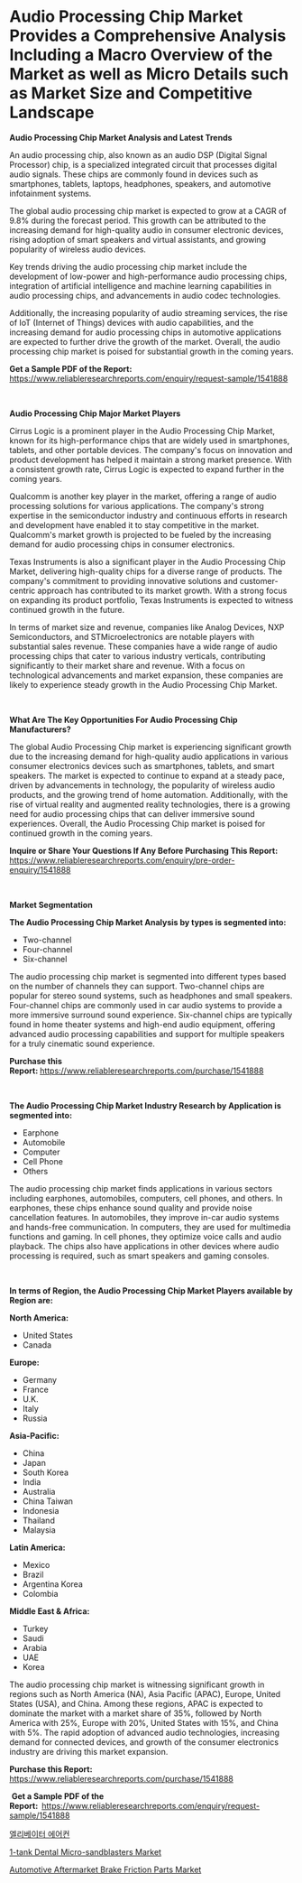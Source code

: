 <p><h1>Audio Processing Chip Market Provides a Comprehensive Analysis Including a Macro Overview of the Market as well as Micro Details such as Market Size and Competitive Landscape</h1></p><p><strong>Audio Processing Chip Market Analysis and Latest Trends</strong></p>
<p><p>An audio processing chip, also known as an audio DSP (Digital Signal Processor) chip, is a specialized integrated circuit that processes digital audio signals. These chips are commonly found in devices such as smartphones, tablets, laptops, headphones, speakers, and automotive infotainment systems.</p><p>The global audio processing chip market is expected to grow at a CAGR of 9.8% during the forecast period. This growth can be attributed to the increasing demand for high-quality audio in consumer electronic devices, rising adoption of smart speakers and virtual assistants, and growing popularity of wireless audio devices.</p><p>Key trends driving the audio processing chip market include the development of low-power and high-performance audio processing chips, integration of artificial intelligence and machine learning capabilities in audio processing chips, and advancements in audio codec technologies.</p><p>Additionally, the increasing popularity of audio streaming services, the rise of IoT (Internet of Things) devices with audio capabilities, and the increasing demand for audio processing chips in automotive applications are expected to further drive the growth of the market. Overall, the audio processing chip market is poised for substantial growth in the coming years.</p></p>
<p><strong>Get a Sample PDF of the Report:&nbsp;</strong> <a href="https://www.reliableresearchreports.com/enquiry/request-sample/1541888">https://www.reliableresearchreports.com/enquiry/request-sample/1541888</a></p>
<p>&nbsp;</p>
<p><strong>Audio Processing Chip Major Market Players</strong></p>
<p><p>Cirrus Logic is a prominent player in the Audio Processing Chip Market, known for its high-performance chips that are widely used in smartphones, tablets, and other portable devices. The company's focus on innovation and product development has helped it maintain a strong market presence. With a consistent growth rate, Cirrus Logic is expected to expand further in the coming years.</p><p>Qualcomm is another key player in the market, offering a range of audio processing solutions for various applications. The company's strong expertise in the semiconductor industry and continuous efforts in research and development have enabled it to stay competitive in the market. Qualcomm's market growth is projected to be fueled by the increasing demand for audio processing chips in consumer electronics.</p><p>Texas Instruments is also a significant player in the Audio Processing Chip Market, delivering high-quality chips for a diverse range of products. The company's commitment to providing innovative solutions and customer-centric approach has contributed to its market growth. With a strong focus on expanding its product portfolio, Texas Instruments is expected to witness continued growth in the future.</p><p>In terms of market size and revenue, companies like Analog Devices, NXP Semiconductors, and STMicroelectronics are notable players with substantial sales revenue. These companies have a wide range of audio processing chips that cater to various industry verticals, contributing significantly to their market share and revenue. With a focus on technological advancements and market expansion, these companies are likely to experience steady growth in the Audio Processing Chip Market.</p></p>
<p>&nbsp;</p>
<p><strong>What Are The Key Opportunities For Audio Processing Chip Manufacturers?</strong></p>
<p><p>The global Audio Processing Chip market is experiencing significant growth due to the increasing demand for high-quality audio applications in various consumer electronics devices such as smartphones, tablets, and smart speakers. The market is expected to continue to expand at a steady pace, driven by advancements in technology, the popularity of wireless audio products, and the growing trend of home automation. Additionally, with the rise of virtual reality and augmented reality technologies, there is a growing need for audio processing chips that can deliver immersive sound experiences. Overall, the Audio Processing Chip market is poised for continued growth in the coming years.</p></p>
<p><strong>Inquire or Share Your Questions If Any Before Purchasing This Report:</strong> <a href="https://www.reliableresearchreports.com/enquiry/pre-order-enquiry/1541888">https://www.reliableresearchreports.com/enquiry/pre-order-enquiry/1541888</a></p>
<p>&nbsp;</p>
<p><strong>Market Segmentation</strong></p>
<p><strong>The Audio Processing Chip Market Analysis by types is segmented into:</strong></p>
<p><ul><li>Two-channel</li><li>Four-channel</li><li>Six-channel</li></ul></p>
<p><p>The audio processing chip market is segmented into different types based on the number of channels they can support. Two-channel chips are popular for stereo sound systems, such as headphones and small speakers. Four-channel chips are commonly used in car audio systems to provide a more immersive surround sound experience. Six-channel chips are typically found in home theater systems and high-end audio equipment, offering advanced audio processing capabilities and support for multiple speakers for a truly cinematic sound experience.</p></p>
<p><strong>Purchase this Report:&nbsp;</strong><a href="https://www.reliableresearchreports.com/purchase/1541888">https://www.reliableresearchreports.com/purchase/1541888</a></p>
<p>&nbsp;</p>
<p><strong>The Audio Processing Chip Market Industry Research by Application is segmented into:</strong></p>
<p><ul><li>Earphone</li><li>Automobile</li><li>Computer</li><li>Cell Phone</li><li>Others</li></ul></p>
<p><p>The audio processing chip market finds applications in various sectors including earphones, automobiles, computers, cell phones, and others. In earphones, these chips enhance sound quality and provide noise cancellation features. In automobiles, they improve in-car audio systems and hands-free communication. In computers, they are used for multimedia functions and gaming. In cell phones, they optimize voice calls and audio playback. The chips also have applications in other devices where audio processing is required, such as smart speakers and gaming consoles.</p></p>
<p>&nbsp;</p>
<p><strong>In terms of Region, the Audio Processing Chip Market Players available by Region are:</strong></p>
<p>
    <p> <strong> North America: </strong>
        <ul>
            <li>United States</li>
            <li>Canada</li>
        </ul>
        </p> 
    <p> <strong> Europe: </strong>
        <ul>
            <li>Germany</li>
            <li>France</li>
            <li>U.K.</li>
            <li>Italy</li>
            <li>Russia</li>
        </ul>
        </p> 
    <p> <strong> Asia-Pacific: </strong>
        <ul>
            <li>China</li>
            <li>Japan</li>
            <li>South Korea</li>
            <li>India</li>
            <li>Australia</li>
            <li>China Taiwan</li>
            <li>Indonesia</li>
            <li>Thailand</li>
            <li>Malaysia</li>
        </ul>
        </p> 
    <p> <strong> Latin America: </strong>
        <ul>
            <li>Mexico</li>
            <li>Brazil</li>
            <li>Argentina Korea</li>
            <li>Colombia</li>
        </ul>
        </p> 
    <p> <strong> Middle East & Africa: </strong>
        <ul>
            <li>Turkey</li>
            <li>Saudi</li>
            <li>Arabia</li>
            <li>UAE</li>
            <li>Korea</li>
        </ul>
    </p>
    </p>
<p><p>The audio processing chip market is witnessing significant growth in regions such as North America (NA), Asia Pacific (APAC), Europe, United States (USA), and China. Among these regions, APAC is expected to dominate the market with a market share of 35%, followed by North America with 25%, Europe with 20%, United States with 15%, and China with 5%. The rapid adoption of advanced audio technologies, increasing demand for connected devices, and growth of the consumer electronics industry are driving this market expansion.</p></p>
<p><strong>Purchase this Report: </strong><a href="https://www.reliableresearchreports.com/purchase/1541888">https://www.reliableresearchreports.com/purchase/1541888</a></p>
<p>&nbsp;<strong>Get a Sample PDF of the Report:&nbsp;&nbsp;</strong><a href="https://www.reliableresearchreports.com/enquiry/request-sample/1541888">https://www.reliableresearchreports.com/enquiry/request-sample/1541888</a></p>
<p><strong></strong></p>
<p><p><a href="https://github.com/laholand/Market-Research-Report-List-3/blob/main/150028910120.md">엘리베이터 에어컨</a></p><p><a href="https://www.linkedin.com/pulse/1-tank-dental-micro-sandblasters-market-offer-valuable-insights-dmyyc?trackingId=JQsM98nMqC4%2FiYfltuk6FQ%3D%3D">1-tank Dental Micro-sandblasters Market</a></p><p><a href="https://www.linkedin.com/pulse/automotive-aftermarket-brake-friction-parts-market-offer-valuable-xnb6c?trackingId=pJYvPKVwWA67PLnHT6Hjkw%3D%3D">Automotive Aftermarket Brake Friction Parts Market</a></p></p>